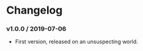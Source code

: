 Changelog
=========

### v1.0.0 / 2019-07-06

  - First version, released on an unsuspecting world.

